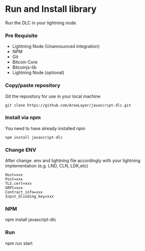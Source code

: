 # Run and Install library

Run the DLC in your lightning node

### Pre Requisite

- Lightning Node (Unannounced integration)
- NPM
- Git
- Bitcoin Core
- Bitcoinjs-lib
- Lightning Node (optional)

### Copy/paste repository

Git the repository for use in your local machine

```git
git clone https://github.com/AreaLayer/javascript-dlc.git
```

### Install via npm

You need to have already installed npm

```npm
npm install javascript-dlc
```

### Change ENV 

After change .env and lightning file accordingly with your lightning implementation (e.g. LND, CLN, LDK,etc)
```
Host=xxx
Post=xxx
TLS.cert=xxx
GRPC=xxx
Contract_info=xxx
Input_blinding_key=xxx
```
### NPM 

npm install javascript-dlc

### Run

npm run start

